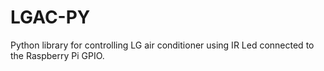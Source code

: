 # LGAC-PY

Python library for controlling LG air conditioner using IR Led connected to the Raspberry Pi GPIO.
